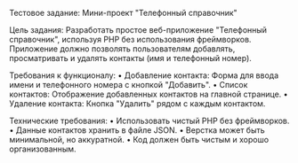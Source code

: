 Тестовое задание: Мини-проект "Телефонный справочник"

Цель задания:
Разработать простое веб-приложение "Телефонный справочник", используя PHP без использования фреймворков. 
Приложение должно позволять пользователям добавлять, просматривать и удалять контакты (имя и телефонный номер).

Требования к функционалу:
•	Добавление контакта: Форма для ввода имени и телефонного номера с кнопкой "Добавить".
•	Список контактов: Отображение добавленных контактов на главной странице.
•	Удаление контакта: Кнопка "Удалить" рядом с каждым контактом.

Технические требования:
•	Использовать чистый PHP без фреймворков.
•	Данные контактов хранить в файле JSON.
•	Верстка может быть минимальной, но аккуратной.
•	Код должен быть чистым и хорошо организованным.
